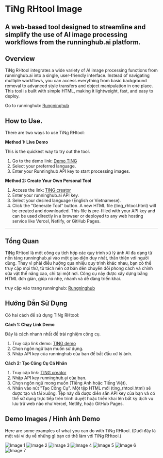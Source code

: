 # TiNg RHtool Image
A web-based tool designed to streamline and simplify the use of AI image processing workflows from the runninghub.ai platform.
-----
## Overview
TiNg RHtool integrates a wide variety of AI image processing functions from runninghub.ai into a single, user-friendly interface. Instead of navigating multiple workflows, you can access everything from basic background removal to advanced style transfers and object manipulation in one place. This tool is built with simple HTML, making it lightweight, fast, and easy to deploy.

Go to runninghub: [Rungninghub](https://www.runninghub.ai/?inviteCode=223b8be5)

## How to Use.

There are two ways to use TiNg RHtool:

**Method 1: Live Demo**

This is the quickest way to try out the tool.
1. Go to the demo link: [Demo TING](https://ting-rhtool.vercel.app/)
2. Select your preferred language.
3. Enter your Runninghub API key to start processing images.

**Method 2: Create Your Own Personal Tool**
1. Access the link: [TING creator](https://ting-rhtool-creator.vercel.app/)
2. Enter your runninghub.ai API key.
3. Select your desired language (English or Vietnamese).
4. Click the "Generate Tool" button.
A new HTML file (ting_rhtool.html) will be created and downloaded. This file is pre-filled with your API key and can be used directly in a browser or deployed to any web hosting service like Vercel, Netlify, or GitHub Pages.
-----
## Tổng Quan
TiNg RHtool là một công cụ tích hợp các quy trình xử lý ảnh AI đa dạng từ nền tảng runninghub.ai vào một giao diện duy nhất, thân thiện với người dùng. Thay vì phải điều hướng qua nhiều quy trình khác nhau, bạn có thể truy cập mọi thứ, từ tách nền cơ bản đến chuyển đổi phong cách và chỉnh sửa vật thể nâng cao, chỉ tại một nơi. Công cụ này được xây dựng bằng HTML đơn giản, giúp nó nhẹ, nhanh và dễ dàng triển khai.

truy cập vào trang runninghub: [Rungninghub](https://www.runninghub.ai/?inviteCode=223b8be5)

## Hướng Dẫn Sử Dụng

Có hai cách để sử dụng TiNg RHtool:

**Cách 1: Chạy Link Demo**

Đây là cách nhanh nhất để trải nghiệm công cụ.
1. Truy cập link demo: [TING demo](https://ting-rhtool.vercel.app/)
2. Chọn ngôn ngữ bạn muốn sử dụng.
3. Nhập API key của runninghub của bạn để bắt đầu xử lý ảnh.

**Cách 2: Tạo Công Cụ Cá Nhân**
1. Truy cập link: [TING creator](https://ting-rhtool-creator.vercel.app/)
2. Nhập API key runninghub.ai của bạn.
3. Chọn ngôn ngữ mong muốn (Tiếng Anh hoặc Tiếng Việt).
4. Nhấn vào nút "Tạo Công Cụ".
Một tệp HTML mới (ting_rhtool.html) sẽ được tạo và tải xuống. Tệp này đã được điền sẵn API key của bạn và có thể sử dụng trực tiếp trên trình duyệt hoặc triển khai lên bất kỳ dịch vụ lưu trữ web nào như Vercel, Netlify, hoặc GitHub Pages.

## Demo Images / Hình ảnh Demo
Here are some examples of what you can do with TiNg RHtool. (Dưới đây là một vài ví dụ về những gì bạn có thể làm với TiNg RHtool.)

<img src="https://res.cloudinary.com/dzfuqyqoq/image/upload/v1760432866/hinbh-01_yxdb2y.jpg" alt="Image 1">
<img src="https://res.cloudinary.com/dzfuqyqoq/image/upload/v1760432867/hinbh-02_hmvzjk.jpg" alt="Image 2">
<img src="https://res.cloudinary.com/dzfuqyqoq/image/upload/v1760432869/hinbh-03_bzsyxd.jpg" alt="Image 3">
<img src="https://res.cloudinary.com/dzfuqyqoq/image/upload/v1760432871/hinbh-04_j63ewl.jpg" alt="Image 4">
<img src="https://res.cloudinary.com/dzfuqyqoq/image/upload/v1760432881/hinbh-05_twthdo.jpg" alt="Image 5">
<img src="https://res.cloudinary.com/dzfuqyqoq/image/upload/v1760432874/hinbh-06_ypojgq.jpg" alt="Image 6">
<img src="https://res.cloudinary.com/dzfuqyqoq/image/upload/v1760432875/hinbh-07_akmb67.jpg" alt="Image 7">
